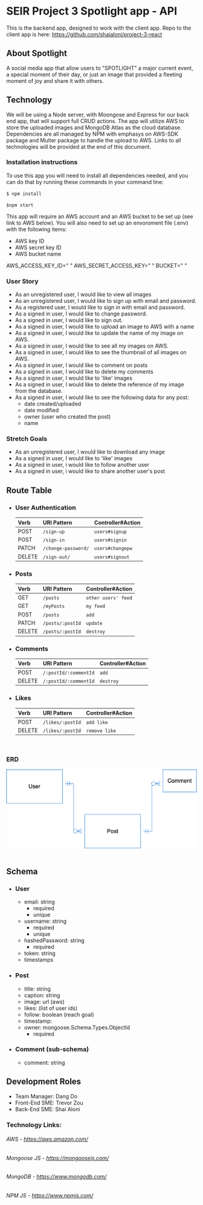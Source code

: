 # SEIR Project 3 Spotlight app - API

This is the backend app, designed to work with the client app.
Repo to the client app is here:
https://github.com/shaialoni/project-3-react

## About Spotlight
A social media app that allow users to "SPOTLIGHT" a major current event, a special moment of their day, or just an image that provided a fleeting moment of joy and share it with others.

## Technology
We will be using a Node server, with Moongose and Express for our back end app, that will support full CRUD actions. 
The app will utilize AWS to store the uploaded images and MongoDB Atlas as the cloud database.
Dependencies are all managed by NPM with emphasys on AWS-SDK package and Multer package to handle the upload to AWS.
Links to all technologies will be provided at the end of this document.

### Installation instructions
To use this app you will need to install all dependencies needed, and you can do that by running these commands in your command line:

```
$ npm install
```
```
$npm start
```

This app will require an AWS account and an AWS bucket to be set up (see link to AWS below).
You will also need to set up an envoroment file (.env) with the following items:
 - AWS key ID
 - AWS secret key ID
 - AWS bucket name

AWS_ACCESS_KEY_ID=" "
AWS_SECRET_ACCESS_KEY=" "
BUCKET=" "

### User Story
- As an unregistered user, I would like to view all images
- As an unregistered user, I would like to sign up with email and password.
- As a registered user, I would like to sign in with email and password.
- As a signed in user, I would like to change password.
- As a signed in user, I would like to sign out.
- As a signed in user, I would like to upload an image to AWS with a name
- As a signed in user, I would like to update the name of my image on AWS.
- As a signed in user, I would like to see all my images on AWS.
- As a signed in user, I would like to see the thumbnail of all images on AWS.
- As a signed in user, I would like to comment on posts
- As a signed in user, I would like to delete my comments
- As a signed in user, I would like to 'like' images
- As a signed in user, I would like to delete the reference of my image from the database.
- As a signed in user, I would like to see the following data for any post:
    - date created/uploaded
    - date modified
    - owner (user who created the post)
    - name

### Stretch Goals
- As an unregistered user, I would like to download any image
- As a signed in user, I would like to 'like' images
- As a signed in user, i would like to follow another user
- As a signed in user, i would like to share another user's post
&nbsp;
&nbsp;
## Route Table
 - ### User Authentication
    | Verb   | URI Pattern         | Controller#Action |
    | ------ | ------------------- | ----------------- |
    | POST   | `/sign-up`          | `users#signup`    |
    | POST   | `/sign-in`          | `users#signin`    |
    | PATCH  | `/change-password/` | `users#changepw`  |
    | DELETE | `/sign-out/`        | `users#signout `  |
 - ### Posts 
    | Verb   | URI Pattern | Controller#Action    |
    | ------ | ----------- | -------------------- |
    | GET    | `/posts` | `other users' feed` |
    | GET    | `/myPosts`  | `my feed` |
    | POST   | `/posts` | `add` |
    | PATCH  | `/posts/:postId`  | `update`|
    | DELETE | `/posts/:postId`  | `destroy`|
 - ### Comments 
    | Verb   | URI Pattern           | Controller#Action |
    | ------ | --------------------- | ----------------- |
    | POST   | `/:postId/:commentId` | `add`             |
    | DELETE | `/:postId/:commentId` | `destroy`         |  
- ### Likes 
    | Verb   | URI Pattern           | Controller#Action |
    | ------ | --------------------- | ----------------- |
    | POST   | `/likes/:postId` | `add like`             |
    | DELETE | `/likes/:postId` | `remove like`         |  
    
&nbsp;
&nbsp;     
### ERD
![](planning/ERD.png)
&nbsp;
&nbsp;
## Schema
 - ### User
    - email: string
        - required
        - unique
    - username: string
        - required
        - unique
    - hashedPassword: string
        - required
    - token: string
    - timestamps
    
 - ### Post
    - title: string
    - caption: string
    - image: url (aws)
    - likes: (list of user ids)
    - follow: boolean (reach goal)
    - timestamp:
    - owner: mongoose.Schema.Types.ObjectId
        - required

 - ### Comment (sub-schema)
    - comment: string
&nbsp;

## Development Roles 
- Team Manager: Dang Do
- Front-End SME: Trevor Zou
- Back-End SME: Shai Aloni 

### Technology Links:

###### AWS - https://aws.amazon.com/
###### Mongoose JS - https://mongoosejs.com/
###### MongoDB - https://www.mongodb.com/
###### NPM JS - https://www.npmjs.com/
